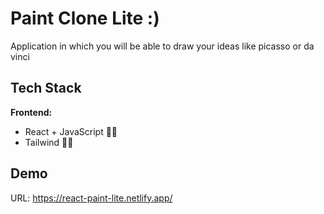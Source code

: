 
# Paint Clone Lite :)

Application in which you will be able to draw your ideas like picasso or da vinci

## Tech Stack

**Frontend:** 
 
 - React + JavaScript 👨‍💻
 - Tailwind 👨‍🎨
 
 
## Demo

URL: https://react-paint-lite.netlify.app/

